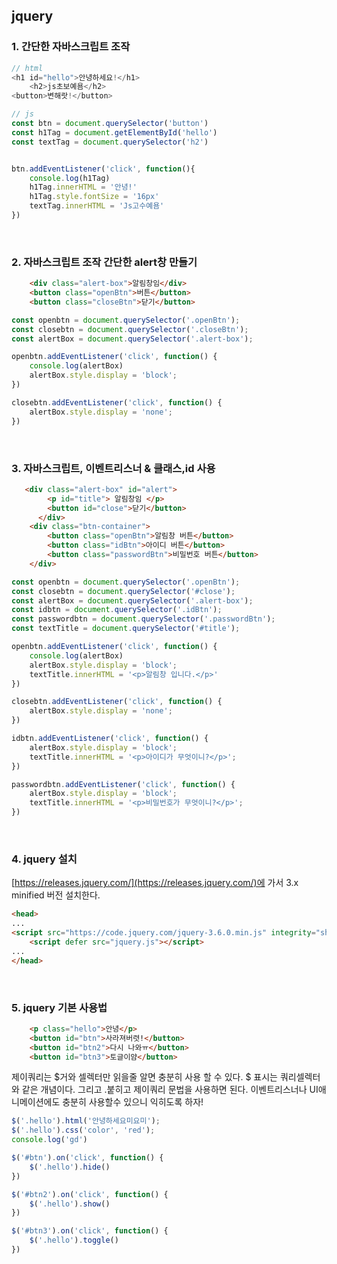 ## jquery

### 1. 간단한 자바스크립트 조작

```js
// html
<h1 id="hello">안녕하세요!</h1>
    <h2>js초보예욤</h2>
<button>변해랏!</button>

// js
const btn = document.querySelector('button')
const h1Tag = document.getElementById('hello')
const textTag = document.querySelector('h2')


btn.addEventListener('click', function(){
    console.log(h1Tag)
    h1Tag.innerHTML = '안녕!'
    h1Tag.style.fontSize = '16px'
    textTag.innerHTML = 'Js고수예욤'
})
```

<br />

### 2. 자바스크립트 조작 간단한 alert창 만들기

```html
    <div class="alert-box">알림창임</div>
    <button class="openBtn">버튼</button>
    <button class="closeBtn">닫기</button>
```

```js
const openbtn = document.querySelector('.openBtn');
const closebtn = document.querySelector('.closeBtn');
const alertBox = document.querySelector('.alert-box');

openbtn.addEventListener('click', function() {
    console.log(alertBox)
    alertBox.style.display = 'block';
})

closebtn.addEventListener('click', function() {
    alertBox.style.display = 'none';
})
```

<br />

### 3. 자바스크립트, 이벤트리스너 & 클래스,id 사용

```html
   <div class="alert-box" id="alert">
        <p id="title"> 알림창임 </p>
        <button id="close">닫기</button>
      </div>
    <div class="btn-container">
        <button class="openBtn">알림창 버튼</button>
        <button class="idBtn">아이디 버튼</button>
        <button class="passwordBtn">비밀번호 버튼</button>
    </div>
```

```js
const openbtn = document.querySelector('.openBtn');
const closebtn = document.querySelector('#close');
const alertBox = document.querySelector('.alert-box');
const idbtn = document.querySelector('.idBtn');
const passwordbtn = document.querySelector('.passwordBtn');
const textTitle = document.querySelector('#title');

openbtn.addEventListener('click', function() {
    console.log(alertBox)
    alertBox.style.display = 'block';
    textTitle.innerHTML = '<p>알림창 입니다.</p>'
})

closebtn.addEventListener('click', function() {
    alertBox.style.display = 'none';
})

idbtn.addEventListener('click', function() {
    alertBox.style.display = 'block';
    textTitle.innerHTML = '<p>아이디가 무엇이니?</p>';
})

passwordbtn.addEventListener('click', function() {
    alertBox.style.display = 'block';
    textTitle.innerHTML = '<p>비밀번호가 무엇이니?</p>';
})
```

<br />

### 4. jquery 설치

[https://releases.jquery.com/](https://releases.jquery.com/)에 가서 3.x minified 버전 설치한다.

```html
<head>
...
<script src="https://code.jquery.com/jquery-3.6.0.min.js" integrity="sha256-/xUj+3OJU5yExlq6GSYGSHk7tPXikynS7ogEvDej/m4=" crossorigin="anonymous"></script>
    <script defer src="jquery.js"></script>
...
</head>
```

<br />

### 5. jquery 기본 사용법

```html
    <p class="hello">안녕</p>
    <button id="btn">사라져버렷!</button>
    <button id="btn2">다시 나와ㅠ</button>
    <button id="btn3">토글이얌</button>
```

제이쿼리는 $거와 셀렉터만 읽을줄 알면 충분히 사용 할 수 있다. $ 표시는 쿼리셀렉터와 같은 개념이다. 그리고 .붙히고 제이쿼리 문법을 사용하면 된다. 이벤트리스너나 UI애니메이션에도 충분히 사용할수 있으니 익히도록 하자!

```js
$('.hello').html('안녕하세요미요미');
$('.hello').css('color', 'red');
console.log('gd')

$('#btn').on('click', function() {
    $('.hello').hide()
})

$('#btn2').on('click', function() {
    $('.hello').show()
})

$('#btn3').on('click', function() {
    $('.hello').toggle()
})
```